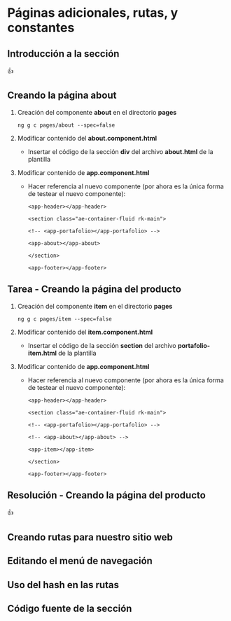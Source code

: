 # Páginas adicionales, rutas, y constantes

## Introducción a la sección

:+1:

## Creando la página about

1. Creación del componente **about** en el directorio **pages**

    `ng g c pages/about --spec=false`

2. Modificar contenido del **about.component.html**

    * Insertar el código de la sección **div** del archivo **about.html** de la plantilla

3. Modificar contenido de **app.component.html**

    * Hacer referencia al nuevo componente (por ahora es la única forma de testear el nuevo componente):

        `<app-header></app-header>`

        `<section class="ae-container-fluid rk-main">`

        `<!-- <app-portafolio></app-portafolio> -->`

        `<app-about></app-about>`

        `</section>`
        
        `<app-footer></app-footer>`

## Tarea - Creando la página del producto

1. Creación del componente **item** en el directorio **pages**

    `ng g c pages/item --spec=false`

2. Modificar contenido del **item.component.html**

    * Insertar el código de la sección **section** del archivo **portafolio-item.html** de la plantilla

3. Modificar contenido de **app.component.html**

    * Hacer referencia al nuevo componente (por ahora es la única forma de testear el nuevo componente):

        `<app-header></app-header>`

        `<section class="ae-container-fluid rk-main">`

        `<!-- <app-portafolio></app-portafolio> -->`

        `<!-- <app-about></app-about> -->`

        `<app-item></app-item>`

        `</section>`
        
        `<app-footer></app-footer>`


## Resolución - Creando la página del producto

:+1:

## Creando rutas para nuestro sitio web

## Editando el menú de navegación

## Uso del hash en las rutas

## Código fuente de la sección


